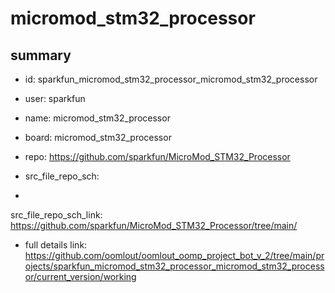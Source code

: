 # micromod_stm32_processor
 
## summary 
* id: sparkfun_micromod_stm32_processor_micromod_stm32_processor
* user: sparkfun
* name: micromod_stm32_processor
* board: micromod_stm32_processor
* repo: https://github.com/sparkfun/MicroMod_STM32_Processor



* src_file_repo_sch: 
*
 src_file_repo_sch_link: https://github.com/sparkfun/MicroMod_STM32_Processor/tree/main/
* full details link: https://github.com/oomlout/oomlout_oomp_project_bot_v_2/tree/main/projects/sparkfun_micromod_stm32_processor_micromod_stm32_processor/current_version/working  






